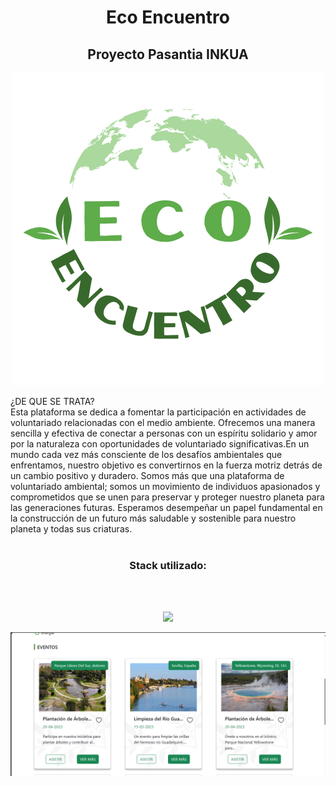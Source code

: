 <div align="center">
  <h1>Eco Encuentro </h1>
  <h2>Proyecto Pasantia INKUA</h2>

  ![LOGO](https://github.com/xNatzhu/EcoEncuentro-Inkua/blob/main/client/img-logo/logo.png)
  
</div>
¿DE QUE 
SE TRATA? <br/>
Esta plataforma se dedica a 
fomentar la participación en 
actividades de voluntariado 
relacionadas con el medio 
ambiente. Ofrecemos una manera 
sencilla y efectiva de conectar a 
personas con un espíritu solidario y 
amor por la naturaleza con 
oportunidades de voluntariado 
significativas.En un mundo cada vez más consciente de los desafíos 
ambientales que enfrentamos, nuestro objetivo es convertirnos 
en la fuerza motriz detrás de un cambio positivo y duradero. 
Somos más que una plataforma de voluntariado ambiental; 
somos un movimiento de individuos apasionados y 
comprometidos que se unen para preservar y proteger nuestro 
planeta para las generaciones futuras.
Esperamos desempeñar un papel fundamental en la 
construcción de un futuro más saludable y sostenible para 
nuestro planeta y todas sus criaturas.<br/><br/>





<h3 align="center" >Stack utilizado:</h3><br/><br/>

<p align="center">
  <a href="https://skillicons.dev">
    <img src="https://skillicons.dev/icons?i=js,html,css,nodejs,express,mongodb,bootstrap,postman,git" />
  </a>
</p>

![Logo de mi proyecto 2](https://github.com/mayhrina30/Proyecto_EcoEncuentro_inkua/raw/master/eventoinkua.png)
